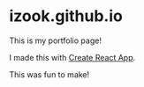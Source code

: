 # izook.github.io

This is my portfolio page!

I made this with [Create React App](https://github.com/facebook/create-react-app).

This was fun to make!
